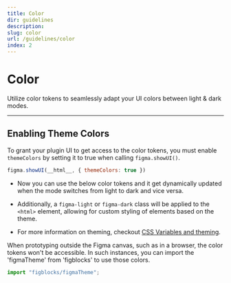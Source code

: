 ```yaml
---
title: Color
dir: guidelines
description:
slug: color
url: /guidelines/color
index: 2
---
```


<script>
	import colorData from '$lib/utils/colorData.json';
  import ColorTable from "$lib/components/ColorList.svelte";
  import ColorList from "$lib/components/ColorList.svelte";
  import Info from "$lib/components/Info.svelte";
  import Code from "$lib/customComponent/Code.svelte";
</script>

# Color

Utilize color tokens to seamlessly adapt your UI colors between light & dark modes.

---

## Enabling Theme Colors
 
To grant your plugin UI to get access to the color tokens, you must enable `themeColors` by setting it to true when calling `figma.showUI()`.


```js
figma.showUI(__html__, { themeColors: true })
```

- Now you can use the below color tokens and it get dynamically updated when the mode switches from light to dark and vice versa.

- Additionally, a `figma-light` or `figma-dark` class will be applied to the `<html>` element, allowing for custom styling of elements based on the theme.

- For more information on theming, checkout [CSS Variables and theming](https://www.figma.com/plugin-docs/css-variables/).

<Info header="Tip" type="info" maxWidth="47rem">
When prototyping outside the Figma canvas, such as in a browser, the color tokens won't be accessible. In such instances, you can import the 'figmaTheme' from 'figblocks' to use those colors.

```js
import "figblocks/figmaTheme";
```
</Info>

<ColorList />

